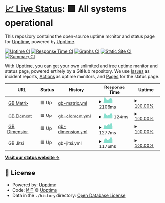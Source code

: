 # [📈 Live Status](https://upptime.github.io/upptime): <!--live status--> **🟩 All systems operational**

This repository contains the open-source uptime monitor and status page for [Upptime](https://upptime.js.org), powered by [Upptime](https://github.com/upptime/upptime).

[![Uptime CI](https://github.com/if-adin/monitoring/workflows/Uptime%20CI/badge.svg)](https://github.com/if-adin/monitoring/actions?query=workflow%3A%22Uptime+CI%22)
[![Response Time CI](https://github.com/if-adin/monitoring/workflows/Response%20Time%20CI/badge.svg)](https://github.com/if-adin/monitoring/actions?query=workflow%3A%22Response+Time+CI%22)
[![Graphs CI](https://github.com/if-adin/monitoring/workflows/Graphs%20CI/badge.svg)](https://github.com/if-adin/monitoring/actions?query=workflow%3A%22Graphs+CI%22)
[![Static Site CI](https://github.com/if-adin/monitoring/workflows/Static%20Site%20CI/badge.svg)](https://github.com/if-adin/monitoring/actions?query=workflow%3A%22Static+Site+CI%22)
[![Summary CI](https://github.com/if-adin/monitoring/workflows/Summary%20CI/badge.svg)](https://github.com/if-adin/monitoring/actions?query=workflow%3A%22Summary+CI%22)

With [Upptime](https://upptime.js.org), you can get your own unlimited and free uptime monitor and status page, powered entirely by a GitHub repository. We use [Issues](https://github.com/upptime/upptime/issues) as incident reports, [Actions](https://github.com/if-adin/monitoring/actions) as uptime monitors, and [Pages](https://upptime.github.io/upptime) for the status page.

<!--start: status pages-->
<!-- This summary is generated by Upptime (https://github.com/upptime/upptime) -->
<!-- Do not edit this manually, your changes will be overwritten -->
<!-- prettier-ignore -->
| URL | Status | History | Response Time | Uptime |
| --- | ------ | ------- | ------------- | ------ |
| <img alt="" src="https://icons.duckduckgo.com/ip3/matrix.goldenbug.eu.ico" height="13"> [GB Matrix](https://matrix.goldenbug.eu) | 🟩 Up | [gb-matrix.yml](https://github.com/IF-Adin/monitoring/commits/HEAD/history/gb-matrix.yml) | <details><summary><img alt="Response time graph" src="./graphs/gb-matrix/response-time-week.png" height="20"> 2106ms</summary><br><a href="https://if-adin.github.io/monitoring/history/gb-matrix"><img alt="Response time 1841" src="https://img.shields.io/endpoint?url=https%3A%2F%2Fraw.githubusercontent.com%2FIF-Adin%2Fmonitoring%2FHEAD%2Fapi%2Fgb-matrix%2Fresponse-time.json"></a><br><a href="https://if-adin.github.io/monitoring/history/gb-matrix"><img alt="24-hour response time 1595" src="https://img.shields.io/endpoint?url=https%3A%2F%2Fraw.githubusercontent.com%2FIF-Adin%2Fmonitoring%2FHEAD%2Fapi%2Fgb-matrix%2Fresponse-time-day.json"></a><br><a href="https://if-adin.github.io/monitoring/history/gb-matrix"><img alt="7-day response time 2106" src="https://img.shields.io/endpoint?url=https%3A%2F%2Fraw.githubusercontent.com%2FIF-Adin%2Fmonitoring%2FHEAD%2Fapi%2Fgb-matrix%2Fresponse-time-week.json"></a><br><a href="https://if-adin.github.io/monitoring/history/gb-matrix"><img alt="30-day response time 2024" src="https://img.shields.io/endpoint?url=https%3A%2F%2Fraw.githubusercontent.com%2FIF-Adin%2Fmonitoring%2FHEAD%2Fapi%2Fgb-matrix%2Fresponse-time-month.json"></a><br><a href="https://if-adin.github.io/monitoring/history/gb-matrix"><img alt="1-year response time 1859" src="https://img.shields.io/endpoint?url=https%3A%2F%2Fraw.githubusercontent.com%2FIF-Adin%2Fmonitoring%2FHEAD%2Fapi%2Fgb-matrix%2Fresponse-time-year.json"></a></details> | <details><summary><a href="https://if-adin.github.io/monitoring/history/gb-matrix">100.00%</a></summary><a href="https://if-adin.github.io/monitoring/history/gb-matrix"><img alt="All-time uptime 99.90%" src="https://img.shields.io/endpoint?url=https%3A%2F%2Fraw.githubusercontent.com%2FIF-Adin%2Fmonitoring%2FHEAD%2Fapi%2Fgb-matrix%2Fuptime.json"></a><br><a href="https://if-adin.github.io/monitoring/history/gb-matrix"><img alt="24-hour uptime 100.00%" src="https://img.shields.io/endpoint?url=https%3A%2F%2Fraw.githubusercontent.com%2FIF-Adin%2Fmonitoring%2FHEAD%2Fapi%2Fgb-matrix%2Fuptime-day.json"></a><br><a href="https://if-adin.github.io/monitoring/history/gb-matrix"><img alt="7-day uptime 100.00%" src="https://img.shields.io/endpoint?url=https%3A%2F%2Fraw.githubusercontent.com%2FIF-Adin%2Fmonitoring%2FHEAD%2Fapi%2Fgb-matrix%2Fuptime-week.json"></a><br><a href="https://if-adin.github.io/monitoring/history/gb-matrix"><img alt="30-day uptime 100.00%" src="https://img.shields.io/endpoint?url=https%3A%2F%2Fraw.githubusercontent.com%2FIF-Adin%2Fmonitoring%2FHEAD%2Fapi%2Fgb-matrix%2Fuptime-month.json"></a><br><a href="https://if-adin.github.io/monitoring/history/gb-matrix"><img alt="1-year uptime 99.94%" src="https://img.shields.io/endpoint?url=https%3A%2F%2Fraw.githubusercontent.com%2FIF-Adin%2Fmonitoring%2FHEAD%2Fapi%2Fgb-matrix%2Fuptime-year.json"></a></details>
| <img alt="" src="https://icons.duckduckgo.com/ip3/element.goldenbug.eu.ico" height="13"> [GB Element](https://element.goldenbug.eu) | 🟩 Up | [gb-element.yml](https://github.com/IF-Adin/monitoring/commits/HEAD/history/gb-element.yml) | <details><summary><img alt="Response time graph" src="./graphs/gb-element/response-time-week.png" height="20"> 124ms</summary><br><a href="https://if-adin.github.io/monitoring/history/gb-element"><img alt="Response time 122" src="https://img.shields.io/endpoint?url=https%3A%2F%2Fraw.githubusercontent.com%2FIF-Adin%2Fmonitoring%2FHEAD%2Fapi%2Fgb-element%2Fresponse-time.json"></a><br><a href="https://if-adin.github.io/monitoring/history/gb-element"><img alt="24-hour response time 96" src="https://img.shields.io/endpoint?url=https%3A%2F%2Fraw.githubusercontent.com%2FIF-Adin%2Fmonitoring%2FHEAD%2Fapi%2Fgb-element%2Fresponse-time-day.json"></a><br><a href="https://if-adin.github.io/monitoring/history/gb-element"><img alt="7-day response time 124" src="https://img.shields.io/endpoint?url=https%3A%2F%2Fraw.githubusercontent.com%2FIF-Adin%2Fmonitoring%2FHEAD%2Fapi%2Fgb-element%2Fresponse-time-week.json"></a><br><a href="https://if-adin.github.io/monitoring/history/gb-element"><img alt="30-day response time 117" src="https://img.shields.io/endpoint?url=https%3A%2F%2Fraw.githubusercontent.com%2FIF-Adin%2Fmonitoring%2FHEAD%2Fapi%2Fgb-element%2Fresponse-time-month.json"></a><br><a href="https://if-adin.github.io/monitoring/history/gb-element"><img alt="1-year response time 124" src="https://img.shields.io/endpoint?url=https%3A%2F%2Fraw.githubusercontent.com%2FIF-Adin%2Fmonitoring%2FHEAD%2Fapi%2Fgb-element%2Fresponse-time-year.json"></a></details> | <details><summary><a href="https://if-adin.github.io/monitoring/history/gb-element">100.00%</a></summary><a href="https://if-adin.github.io/monitoring/history/gb-element"><img alt="All-time uptime 99.93%" src="https://img.shields.io/endpoint?url=https%3A%2F%2Fraw.githubusercontent.com%2FIF-Adin%2Fmonitoring%2FHEAD%2Fapi%2Fgb-element%2Fuptime.json"></a><br><a href="https://if-adin.github.io/monitoring/history/gb-element"><img alt="24-hour uptime 100.00%" src="https://img.shields.io/endpoint?url=https%3A%2F%2Fraw.githubusercontent.com%2FIF-Adin%2Fmonitoring%2FHEAD%2Fapi%2Fgb-element%2Fuptime-day.json"></a><br><a href="https://if-adin.github.io/monitoring/history/gb-element"><img alt="7-day uptime 100.00%" src="https://img.shields.io/endpoint?url=https%3A%2F%2Fraw.githubusercontent.com%2FIF-Adin%2Fmonitoring%2FHEAD%2Fapi%2Fgb-element%2Fuptime-week.json"></a><br><a href="https://if-adin.github.io/monitoring/history/gb-element"><img alt="30-day uptime 100.00%" src="https://img.shields.io/endpoint?url=https%3A%2F%2Fraw.githubusercontent.com%2FIF-Adin%2Fmonitoring%2FHEAD%2Fapi%2Fgb-element%2Fuptime-month.json"></a><br><a href="https://if-adin.github.io/monitoring/history/gb-element"><img alt="1-year uptime 99.97%" src="https://img.shields.io/endpoint?url=https%3A%2F%2Fraw.githubusercontent.com%2FIF-Adin%2Fmonitoring%2FHEAD%2Fapi%2Fgb-element%2Fuptime-year.json"></a></details>
| <img alt="" src="https://icons.duckduckgo.com/ip3/dimension.goldenbug.eu.ico" height="13"> [GB Dimension](https://dimension.goldenbug.eu) | 🟩 Up | [gb-dimension.yml](https://github.com/IF-Adin/monitoring/commits/HEAD/history/gb-dimension.yml) | <details><summary><img alt="Response time graph" src="./graphs/gb-dimension/response-time-week.png" height="20"> 1277ms</summary><br><a href="https://if-adin.github.io/monitoring/history/gb-dimension"><img alt="Response time 970" src="https://img.shields.io/endpoint?url=https%3A%2F%2Fraw.githubusercontent.com%2FIF-Adin%2Fmonitoring%2FHEAD%2Fapi%2Fgb-dimension%2Fresponse-time.json"></a><br><a href="https://if-adin.github.io/monitoring/history/gb-dimension"><img alt="24-hour response time 814" src="https://img.shields.io/endpoint?url=https%3A%2F%2Fraw.githubusercontent.com%2FIF-Adin%2Fmonitoring%2FHEAD%2Fapi%2Fgb-dimension%2Fresponse-time-day.json"></a><br><a href="https://if-adin.github.io/monitoring/history/gb-dimension"><img alt="7-day response time 1277" src="https://img.shields.io/endpoint?url=https%3A%2F%2Fraw.githubusercontent.com%2FIF-Adin%2Fmonitoring%2FHEAD%2Fapi%2Fgb-dimension%2Fresponse-time-week.json"></a><br><a href="https://if-adin.github.io/monitoring/history/gb-dimension"><img alt="30-day response time 1054" src="https://img.shields.io/endpoint?url=https%3A%2F%2Fraw.githubusercontent.com%2FIF-Adin%2Fmonitoring%2FHEAD%2Fapi%2Fgb-dimension%2Fresponse-time-month.json"></a><br><a href="https://if-adin.github.io/monitoring/history/gb-dimension"><img alt="1-year response time 978" src="https://img.shields.io/endpoint?url=https%3A%2F%2Fraw.githubusercontent.com%2FIF-Adin%2Fmonitoring%2FHEAD%2Fapi%2Fgb-dimension%2Fresponse-time-year.json"></a></details> | <details><summary><a href="https://if-adin.github.io/monitoring/history/gb-dimension">100.00%</a></summary><a href="https://if-adin.github.io/monitoring/history/gb-dimension"><img alt="All-time uptime 99.33%" src="https://img.shields.io/endpoint?url=https%3A%2F%2Fraw.githubusercontent.com%2FIF-Adin%2Fmonitoring%2FHEAD%2Fapi%2Fgb-dimension%2Fuptime.json"></a><br><a href="https://if-adin.github.io/monitoring/history/gb-dimension"><img alt="24-hour uptime 100.00%" src="https://img.shields.io/endpoint?url=https%3A%2F%2Fraw.githubusercontent.com%2FIF-Adin%2Fmonitoring%2FHEAD%2Fapi%2Fgb-dimension%2Fuptime-day.json"></a><br><a href="https://if-adin.github.io/monitoring/history/gb-dimension"><img alt="7-day uptime 100.00%" src="https://img.shields.io/endpoint?url=https%3A%2F%2Fraw.githubusercontent.com%2FIF-Adin%2Fmonitoring%2FHEAD%2Fapi%2Fgb-dimension%2Fuptime-week.json"></a><br><a href="https://if-adin.github.io/monitoring/history/gb-dimension"><img alt="30-day uptime 100.00%" src="https://img.shields.io/endpoint?url=https%3A%2F%2Fraw.githubusercontent.com%2FIF-Adin%2Fmonitoring%2FHEAD%2Fapi%2Fgb-dimension%2Fuptime-month.json"></a><br><a href="https://if-adin.github.io/monitoring/history/gb-dimension"><img alt="1-year uptime 99.95%" src="https://img.shields.io/endpoint?url=https%3A%2F%2Fraw.githubusercontent.com%2FIF-Adin%2Fmonitoring%2FHEAD%2Fapi%2Fgb-dimension%2Fuptime-year.json"></a></details>
| <img alt="" src="https://icons.duckduckgo.com/ip3/jitsi.goldenbug.eu.ico" height="13"> [GB Jitsi](https://jitsi.goldenbug.eu) | 🟩 Up | [gb-jitsi.yml](https://github.com/IF-Adin/monitoring/commits/HEAD/history/gb-jitsi.yml) | <details><summary><img alt="Response time graph" src="./graphs/gb-jitsi/response-time-week.png" height="20"> 1176ms</summary><br><a href="https://if-adin.github.io/monitoring/history/gb-jitsi"><img alt="Response time 1010" src="https://img.shields.io/endpoint?url=https%3A%2F%2Fraw.githubusercontent.com%2FIF-Adin%2Fmonitoring%2FHEAD%2Fapi%2Fgb-jitsi%2Fresponse-time.json"></a><br><a href="https://if-adin.github.io/monitoring/history/gb-jitsi"><img alt="24-hour response time 965" src="https://img.shields.io/endpoint?url=https%3A%2F%2Fraw.githubusercontent.com%2FIF-Adin%2Fmonitoring%2FHEAD%2Fapi%2Fgb-jitsi%2Fresponse-time-day.json"></a><br><a href="https://if-adin.github.io/monitoring/history/gb-jitsi"><img alt="7-day response time 1176" src="https://img.shields.io/endpoint?url=https%3A%2F%2Fraw.githubusercontent.com%2FIF-Adin%2Fmonitoring%2FHEAD%2Fapi%2Fgb-jitsi%2Fresponse-time-week.json"></a><br><a href="https://if-adin.github.io/monitoring/history/gb-jitsi"><img alt="30-day response time 1042" src="https://img.shields.io/endpoint?url=https%3A%2F%2Fraw.githubusercontent.com%2FIF-Adin%2Fmonitoring%2FHEAD%2Fapi%2Fgb-jitsi%2Fresponse-time-month.json"></a><br><a href="https://if-adin.github.io/monitoring/history/gb-jitsi"><img alt="1-year response time 1032" src="https://img.shields.io/endpoint?url=https%3A%2F%2Fraw.githubusercontent.com%2FIF-Adin%2Fmonitoring%2FHEAD%2Fapi%2Fgb-jitsi%2Fresponse-time-year.json"></a></details> | <details><summary><a href="https://if-adin.github.io/monitoring/history/gb-jitsi">100.00%</a></summary><a href="https://if-adin.github.io/monitoring/history/gb-jitsi"><img alt="All-time uptime 95.61%" src="https://img.shields.io/endpoint?url=https%3A%2F%2Fraw.githubusercontent.com%2FIF-Adin%2Fmonitoring%2FHEAD%2Fapi%2Fgb-jitsi%2Fuptime.json"></a><br><a href="https://if-adin.github.io/monitoring/history/gb-jitsi"><img alt="24-hour uptime 100.00%" src="https://img.shields.io/endpoint?url=https%3A%2F%2Fraw.githubusercontent.com%2FIF-Adin%2Fmonitoring%2FHEAD%2Fapi%2Fgb-jitsi%2Fuptime-day.json"></a><br><a href="https://if-adin.github.io/monitoring/history/gb-jitsi"><img alt="7-day uptime 100.00%" src="https://img.shields.io/endpoint?url=https%3A%2F%2Fraw.githubusercontent.com%2FIF-Adin%2Fmonitoring%2FHEAD%2Fapi%2Fgb-jitsi%2Fuptime-week.json"></a><br><a href="https://if-adin.github.io/monitoring/history/gb-jitsi"><img alt="30-day uptime 100.00%" src="https://img.shields.io/endpoint?url=https%3A%2F%2Fraw.githubusercontent.com%2FIF-Adin%2Fmonitoring%2FHEAD%2Fapi%2Fgb-jitsi%2Fuptime-month.json"></a><br><a href="https://if-adin.github.io/monitoring/history/gb-jitsi"><img alt="1-year uptime 99.96%" src="https://img.shields.io/endpoint?url=https%3A%2F%2Fraw.githubusercontent.com%2FIF-Adin%2Fmonitoring%2FHEAD%2Fapi%2Fgb-jitsi%2Fuptime-year.json"></a></details>

<!--end: status pages-->

[**Visit our status website →**](https://upptime.github.io/upptime)

## 📄 License

- Powered by: [Upptime](https://github.com/upptime/upptime)
- Code: [MIT](./LICENSE) © [Upptime](https://upptime.js.org)
- Data in the `./history` directory: [Open Database License](https://opendatacommons.org/licenses/odbl/1-0/)
